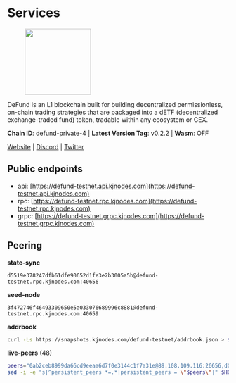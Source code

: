 # Services

<figure><img src="https://raw.githubusercontent.com/kj89/testnet_manuals/main/pingpub/logos/defund.png" width="150" alt=""><figcaption></figcaption></figure>

DeFund is an L1 blockchain built for building decentralized permissionless,  on-chain trading strategies that are packaged into a dETF (decentralized  exchange-traded fund) token, tradable within any ecosystem or CEX.

**Chain ID**: defund-private-4 | **Latest Version Tag**: v0.2.2 | **Wasm**: OFF

[Website](https://www.defund.app) | [Discord](https://discord.gg/FV26pRPZ3P) | [Twitter](https://twitter.com/defund_finance)


## Public endpoints

* api: [https://defund-testnet.api.kjnodes.com](https://defund-testnet.api.kjnodes.com)
* rpc: [https://defund-testnet.rpc.kjnodes.com](https://defund-testnet.rpc.kjnodes.com)
* grpc: [https://defund-testnet.grpc.kjnodes.com](https://defund-testnet.grpc.kjnodes.com)

## Peering

**state-sync**

```text
d5519e378247dfb61dfe90652d1fe3e2b3005a5b@defund-testnet.rpc.kjnodes.com:40656
```

**seed-node**

```text
3f472746f46493309650e5a033076689996c8881@defund-testnet.rpc.kjnodes.com:40659
```

**addrbook**
```bash
curl -Ls https://snapshots.kjnodes.com/defund-testnet/addrbook.json > $HOME/.defund/config/addrbook.json
```

**live-peers** (48)
```bash
peers="0ab2ceb8999da66cd9eeaa6d7f0e3144c1f7a31e@89.108.109.116:26656,d006dda2f424971bb8d3cc2bd891709403804da6@75.119.147.235:26656,b9a22be1f13a4ed99de4ecdd4c9e2a9e4711c2ac@45.147.199.190:26656,f01079014db8293225f708e44725f64a25495145@65.21.187.135:26656,74e6425e7ec76e6eaef92643b6181c42d5b8a3b8@65.108.231.124:18656,3a905af7f8050fd2c566dd324ed7303a70eff7db@194.180.176.125:26656,219c417bd9de04c60f730abd4769e981f10c083b@109.123.249.191:26656,9fc47f55128d84c8133fecf1aaee10df975041e2@199.175.98.108:26656,cb42f0a3801194235e95608390db24c54993ab19@5.199.133.118:40656,b6c474b89a8913f0907f816e5ac01886bc3f3896@154.26.128.99:36656,7de5b908e0642ab98f172fc5e5d329cfeb7a77e5@149.102.159.149:26656,8675cc6e69c2043a8dc0a854e769c1f135b5f272@23.88.73.158:26656,2f5e85632b30f5a4c62072d9199a49ec9032d719@80.77.168.187:26656,c17b0614cc6c8207b61e7c44609f10e2f6fe35d3@146.190.51.117:26656,573b8a0bffb884aa9a08cc908998064c2ce210d9@185.202.223.170:26656,b6849dcff65d91bc9376366d788cd958a6e0f5df@45.147.199.174:26656,c675bd639c81562cb52e2b14bae0cbaaf78150bf@84.46.249.51:26656,5f57b59b20faf69a2ccbb91f0a43de5517ae1352@194.163.131.213:26656,28b284b231c58c1751ef36b4354a70d065ef8c7e@95.217.207.236:28186,e0d8bd3c7e12094866cdfeafc0f942d2a45ebbee@194.180.176.126:26656,20045ce5bdc8fbc356d82351305fe2f9f188a4b5@217.76.55.68:26656,feaf23d0c4e2726e823cbd275acbef74df8333cf@165.22.218.21:26656,1d28e2177c362fe2f032ba296c69142544d688f0@217.76.55.71:26656,5a0ee2a7919d8ae573ae03563269ea29d4942a1e@95.111.243.155:26656,bb61aa64d1f4f4426acd189f8d0f4daf8da71b03@155.133.23.24:26656,ad3eaca59414309a929bdf52d0dbd27e998277da@89.163.130.134:26656,b914bb37cc8d1b7fb91579a79f7438a24d16de65@45.147.199.172:26656,cce34975025ad51611bfd872151b43becb8cc370@154.12.245.255:30656,aee64a0d9b4f06f9f0949650fa22494b1cee1d58@84.46.244.228:26656,48fe32b3f93472a26854ee6fef69447f62a265ed@199.175.98.109:26656,a176578883f7e798b54c58e6a7d0eebea6ad6539@89.179.127.126:26656,ba0d5a6bc703e375067befcb601bf529805cec64@144.126.143.183:30656,5afcb5884900d343384c9fb717d3104ab28ee200@162.55.175.251:26656,98a777dad655ddfbca503742107ff63fc5e0a9f5@45.147.199.212:26656,9caa4ac64062fa1178a9db93d24209841bbd30ba@199.175.98.110:26656,e4bdede18b0ae77a9c6d5c00f52a2a589f3ae4e2@194.233.67.92:40656,e23c5cf49a734617dba5d10573b53ecd3f3265ee@194.180.176.124:26656,46587f4e7fe8e23b0cdcc77ee4b787f73d96a56c@190.102.106.50:31656,8577f82b37e09c3e15e6852697107019b04c0679@217.76.55.70:26656,0176c2127c25f0ecd8383577cd373e0928d20884@86.48.3.14:26656,8cfd71b994a18ecbb30ff6a75c2258b9aff82489@95.31.10.253:26656,4d3b57b07c9b28b6e41757b37b485b8482ed98d9@45.147.199.193:26656,78f577049908ad58e3ea613855e55fbbd3f546de@207.180.233.65:30656,ebe21910370fae0731b3ee32599bd84a6d4d5498@109.123.248.234:26656,d31d9801e7a021d287570b94ffcf27b91b0d9b66@217.76.55.74:26656,7c7f5f0b3cbd537c9370dc9e932255ec641b92df@95.217.194.239:26656,d5519e378247dfb61dfe90652d1fe3e2b3005a5b@65.109.68.190:40656,7c1a2a7239ee31e6bb0ba98e0d813a4a98feae59@109.234.35.192:26656"
sed -i -e "s|^persistent_peers *=.*|persistent_peers = \"$peers\"|" $HOME/.defund/config/config.toml
```
